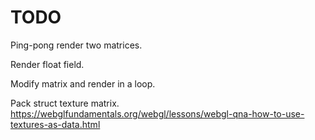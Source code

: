 # TODO

Ping-pong render two matrices.

Render float field.

Modify matrix and render in a loop.

Pack struct texture matrix.
	https://webglfundamentals.org/webgl/lessons/webgl-qna-how-to-use-textures-as-data.html


